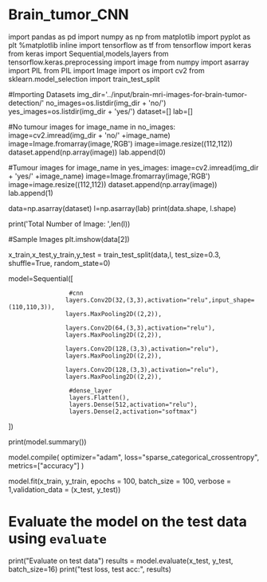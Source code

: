 # Brain_tumor_CNN
import pandas as pd
import numpy as np
from matplotlib import pyplot as plt
%matplotlib inline
import tensorflow as tf
from tensorflow import keras
from keras import Sequential,models,layers
from tensorflow.keras.preprocessing import image
from numpy import asarray
import PIL
from PIL import Image
import os
import cv2
from sklearn.model_selection import train_test_split


#Importing Datasets
img_dir='../input/brain-mri-images-for-brain-tumor-detection/'
no_images=os.listdir(img_dir + 'no/')
yes_images=os.listdir(img_dir + 'yes/')
dataset=[]
lab=[]


#No tumour images
for image_name in no_images:
    image=cv2.imread(img_dir + 'no/' +image_name)
    image=Image.fromarray(image,'RGB')
    image=image.resize((112,112))
    dataset.append(np.array(image))
    lab.append(0)

#Tumour images
for image_name in yes_images:
    image=cv2.imread(img_dir + 'yes/' +image_name)
    image=Image.fromarray(image,'RGB')
    image=image.resize((112,112))
    dataset.append(np.array(image))
    lab.append(1)

data=np.asarray(dataset)
l=np.asarray(lab)
print(data.shape, l.shape)


print('Total Number of Image: ',len(l))

#Sample Images
plt.imshow(data[2])


x_train,x_test,y_train,y_test = train_test_split(data,l, test_size=0.3, shuffle=True, random_state=0)

model=Sequential([
                     
                     #cnn
                    layers.Conv2D(32,(3,3),activation="relu",input_shape=(110,110,3)),
                    layers.MaxPooling2D((2,2)),
     
                    layers.Conv2D(64,(3,3),activation="relu"),
                    layers.MaxPooling2D((2,2)),
    
                    layers.Conv2D(128,(3,3),activation="relu"),
                    layers.MaxPooling2D((2,2)),
                    
                    layers.Conv2D(128,(3,3),activation="relu"),
                    layers.MaxPooling2D((2,2)),
    
                     #dense_layer
                     layers.Flatten(),
                     layers.Dense(512,activation="relu"),
                     layers.Dense(2,activation="softmax")


])

print(model.summary())


model.compile(
    optimizer="adam", 
    loss="sparse_categorical_crossentropy", 
    metrics=["accuracy"]
)

model.fit(x_train, y_train, epochs = 100, batch_size = 100, verbose = 1,validation_data = (x_test, y_test))

# Evaluate the model on the test data using `evaluate`
print("Evaluate on test data")
results = model.evaluate(x_test, y_test, batch_size=16)
print("test loss, test acc:", results)
